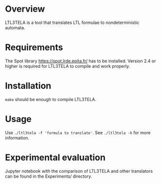 Overview
========

LTL3TELA is a tool that translates LTL formulae to nondeterministic automata.

Requirements
============

The Spot library <https://spot.lrde.epita.fr/> has to be installed. Version
2.4 or higher is required for LTL3TELA to compile and work properly.

Installation
============
`make` should be enough to compile LTL3TELA.

Usage
=====
Use `./ltl3tela -f 'formula to translate'`.
See `./ltl3tela -h` for more information.

Experimental evaluation
=======================

Jupyter notebook with the comparison of LTL3TELA and other translators
can be found in the Experiments/ directory.
